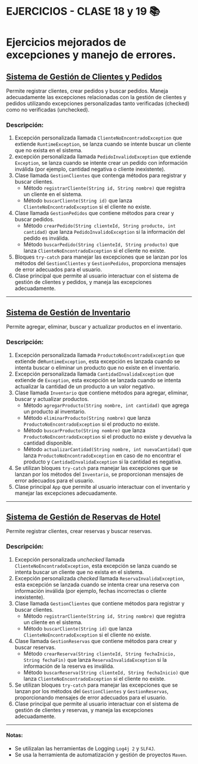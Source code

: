 # EJERCICIOS - CLASE 18 y 19 📚

# Ejercicios mejorados de excepciones y manejo de errores.

## [Sistema de Gestión de Clientes y Pedidos](clientes-pedidos)
Permite registrar clientes, crear pedidos y buscar pedidos. Maneja adecuadamente las excepciones relacionadas con la gestión de clientes y pedidos utilizando excepciones personalizadas tanto verificadas (checked) como no verificadas (unchecked).

### Descripción:
1. Excepción personalizada llamada `ClienteNoEncontradoException` que extiende `RuntimeException`, se lanza cuando se intente buscar un cliente que no exista en el sistema.
2. excepción personalizada llamada `PedidoInvalidoException` que extiende `Exception`, se lanza cuando se intente crear un pedido con información inválida (por ejemplo, cantidad negativa o cliente inexistente).
3. Clase llamada `GestionClientes` que contenga métodos para registrar y buscar clientes.
    - Método `registrarCliente(String id, String nombre)` que registra un cliente en el sistema.
    - Método `buscarCliente(String id)` que lanza `ClienteNoEncontradoException` si el cliente no existe.
4. Clase llamada `GestionPedidos` que contiene métodos para crear y buscar pedidos.
    - Método `crearPedido(String clienteId, String producto, int cantidad)` que lanza `PedidoInvalidoException` si la información del pedido es inválida.
    - Método `buscarPedido(String clienteId, String producto)` que lanza `ClienteNoEncontradoException` si el cliente no existe.
5. Bloques `try-catch` para manejar las excepciones que se lanzan por los métodos del `GestionClientes` y `GestionPedidos`, proporciona mensajes de error adecuados para el usuario.
6. Clase principal que permite al usuario interactuar con el sistema de gestión de clientes y pedidos, y maneja las excepciones adecuadamente.

---

## [Sistema de Gestión de Inventario](gestion-inventario)
Permite agregar, eliminar, buscar y actualizar productos en el inventario. 

### Descripción:
1. Excepción personalizada llamada `ProductoNoEncontradoException` que extiende de`RuntimeException`, esta excepción es lanzada cuando se intenta buscar o eliminar un producto que no existe en el inventario.
2. Excepción personalizada llamada `CantidadInvalidaException` que extiende de `Exception`, esta excepción se lanzada cuando se intenta actualizar la cantidad de un producto a un valor negativo.
3. Clase llamada `Inventario` que contiene métodos para agregar, eliminar, buscar y actualizar productos.
    - Método `agregarProducto(String nombre, int cantidad)` que agrega un producto al inventario.
    - Método `eliminarProducto(String nombre)` que lanza `ProductoNoEncontradoException` si el producto no existe.
    - Método `buscarProducto(String nombre)` que lanza `ProductoNoEncontradoException` si el producto no existe y devuelva la cantidad disponible. 
    - Método `actualizarCantidad(String nombre, int nuevaCantidad)` que lanza `ProductoNoEncontradoException` en caso de no encontrar el producto y `CantidadInvalidaException` si la cantidad es negativa.
4. Se utilizan bloques `try-catch` para manejar las excepciones que se lanzan por los métodos del `Inventario`, se proporcionan mensajes de error adecuados para el usuario.
5. Clase principal `App` que permite al usuario interactuar con el inventario y manejar las excepciones adecuadamente.

---

## [Sistema de Gestión de Reservas de Hotel](reservas-hotel)
Permite registrar clientes, crear reservas y buscar reservas.

### Descripción:
1. Excepción personalizada _unchecked_ llamada `ClienteNoEncontradoException`, esta excepción se lanza cuando se intenta buscar un cliente que no exista en el sistema.
2. Excepción personalizada _checked_ llamada `ReservaInvalidaException`, esta excepción se lanzada cuando se intenta crear una reserva con información inválida (por ejemplo, fechas incorrectas o cliente inexistente).
3. Clase llamada `GestionClientes` que contiene métodos para registrar y buscar clientes.
    - Método `registrarCliente(String id, String nombre)` que registra un cliente en el sistema.
    - Método `buscarCliente(String id)` que lanza `ClienteNoEncontradoException` si el cliente no existe.
4. Clase llamada `GestionReservas` que contiene métodos para crear y buscar reservas.
    - Método `crearReserva(String clienteId, String fechaInicio, String fechaFin)` que lanza `ReservaInvalidaException` si la información de la reserva es inválida.
    - Método `buscarReserva(String clienteId, String fechaInicio)` que lanza `ClienteNoEncontradoException` si el cliente no existe.
5. Se utilizan bloques `try-catch` para manejar las excepciones que se lanzan por los métodos del `GestionClientes` y `GestionReservas`, proporcionando mensajes de error adecuados para el usuario.
6. Clase principal que permite al usuario interactuar con el sistema de gestión de clientes y reservas, y maneja las excepciones adecuadamente.

---

#### Notas:
- Se utilizalan las herramientas de Logging `Log4j 2` y `SLF4J`.
- Se usa la herramienta de automatización y gestión de proyectos `Maven`.